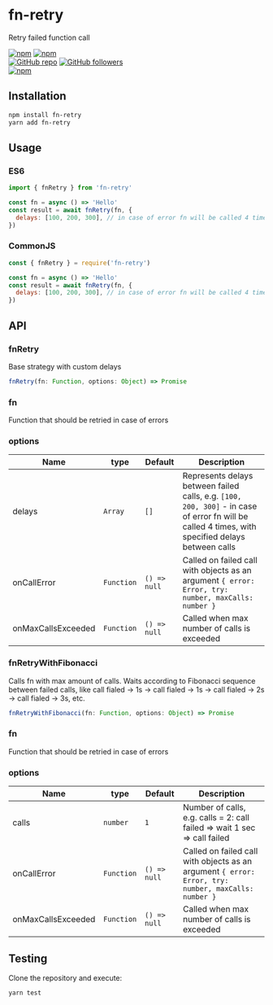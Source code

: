 # fn-retry

Retry failed function call

[![npm](https://img.shields.io/npm/v/fn-retry.svg)](https://www.npmjs.com/package/fn-retry) [![npm](https://img.shields.io/npm/dm/fn-retry.svg)](https://www.npmjs.com/package/fn-retry)
<br />
[![GitHub repo](https://img.shields.io/badge/github-repo-green.svg?style=flat)](https://github.com/vadimkorr/fn-retry) [![GitHub followers](https://img.shields.io/github/followers/vadimkorr.svg?style=social&label=Follow)](https://github.com/vadimkorr)
<br />
[![npm](https://img.shields.io/npm/l/fn-retry.svg)](https://www.npmjs.com/package/fn-retry)
<br />

## Installation

```bash
npm install fn-retry
yarn add fn-retry
```

## Usage

### ES6

```js
import { fnRetry } from 'fn-retry'

const fn = async () => 'Hello'
const result = await fnRetry(fn, {
  delays: [100, 200, 300], // in case of error fn will be called 4 times, with specified delays between calls
})
```

### CommonJS

```js
const { fnRetry } = require('fn-retry')

const fn = async () => 'Hello'
const result = await fnRetry(fn, {
  delays: [100, 200, 300], // in case of error fn will be called 4 times, with specified delays between calls
})
```

## API

### **fnRetry**

Base strategy with custom delays

```js
fnRetry(fn: Function, options: Object) => Promise
```

### fn

Function that should be retried in case of errors

### options

| Name               | type       | Default      | Description                                                                                                                                      |
| ------------------ | ---------- | ------------ | ------------------------------------------------------------------------------------------------------------------------------------------------ |
| delays             | `Array`    | `[]`         | Represents delays between failed calls, e.g. `[100, 200, 300]` - in case of error fn will be called 4 times, with specified delays between calls |
| onCallError        | `Function` | `() => null` | Called on failed call with objects as an argument `{ error: Error, try: number, maxCalls: number }`                                              |
| onMaxCallsExceeded | `Function` | `() => null` | Called when max number of calls is exceeded                                                                                                      |

### **fnRetryWithFibonacci**

Calls fn with max amount of calls. Waits according to Fibonacci sequence between failed calls, like call fialed -> 1s -> call fialed -> 1s -> call fialed -> 2s -> call fialed -> 3s, etc.

```js
fnRetryWithFibonacci(fn: Function, options: Object) => Promise
```

### fn

Function that should be retried in case of errors

### options

| Name               | type       | Default      | Description                                                                                         |
| ------------------ | ---------- | ------------ | --------------------------------------------------------------------------------------------------- |
| calls              | `number`   | `1`          | Number of calls, e.g. calls = 2: call failed => wait 1 sec => call failed                           |
| onCallError        | `Function` | `() => null` | Called on failed call with objects as an argument `{ error: Error, try: number, maxCalls: number }` |
| onMaxCallsExceeded | `Function` | `() => null` | Called when max number of calls is exceeded                                                         |

## Testing

Clone the repository and execute:

```bash
yarn test
```

